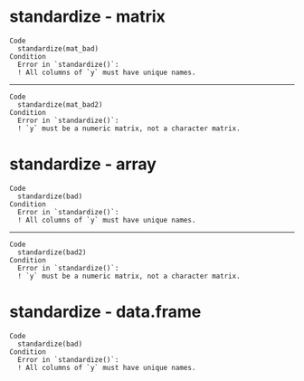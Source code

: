 # standardize - matrix

    Code
      standardize(mat_bad)
    Condition
      Error in `standardize()`:
      ! All columns of `y` must have unique names.

---

    Code
      standardize(mat_bad2)
    Condition
      Error in `standardize()`:
      ! `y` must be a numeric matrix, not a character matrix.

# standardize - array

    Code
      standardize(bad)
    Condition
      Error in `standardize()`:
      ! All columns of `y` must have unique names.

---

    Code
      standardize(bad2)
    Condition
      Error in `standardize()`:
      ! `y` must be a numeric matrix, not a character matrix.

# standardize - data.frame

    Code
      standardize(bad)
    Condition
      Error in `standardize()`:
      ! All columns of `y` must have unique names.


